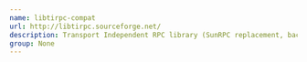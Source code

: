```yaml
---
name: libtirpc-compat
url: http://libtirpc.sourceforge.net/
description: Transport Independent RPC library (SunRPC replacement, backwards compatible links).
group: None
---
```

